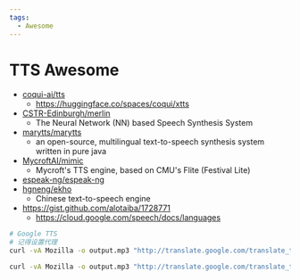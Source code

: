 ```yaml
---
tags:
  - Awesome
---
```


# TTS Awesome

- [coqui-ai/tts](https://github.com/coqui-ai/tts)
  - https://huggingface.co/spaces/coqui/xtts
- [CSTR-Edinburgh/merlin](https://github.com/CSTR-Edinburgh/merlin)
  - The Neural Network (NN) based Speech Synthesis System
- [marytts/marytts](https://github.com/marytts/marytts)
  - an open-source, multilingual text-to-speech synthesis system written in pure java
- [MycroftAI/mimic](https://github.com/MycroftAI/mimic)
  - Mycroft's TTS engine, based on CMU's Flite (Festival Lite)
- [espeak-ng/espeak-ng](https://github.com/espeak-ng/espeak-ng)
- [hgneng/ekho](https://github.com/hgneng/ekho)
  - Chinese text-to-speech engine
- https://gist.github.com/alotaiba/1728771
  - https://cloud.google.com/speech/docs/languages

```bash
# Google TTS
# 记得设置代理
curl -vA Mozilla -o output.mp3 "http://translate.google.com/translate_tts?ie=UTF-8&total=1&idx=0&textlen=32&client=tw-ob&q=Test&tl=En-gb"

curl -vA Mozilla -o output.mp3 "http://translate.google.com/translate_tts?ie=UTF-8&total=1&idx=0&textlen=32&client=tw-ob&q=您好&tl=cmn-Hans-CN"
```
